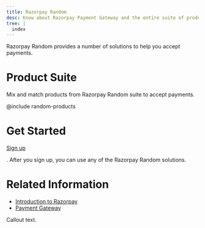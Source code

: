 ```yaml
---
title: Razorpay Random
desc: Know about Razorpay Payment Gateway and the entire suite of products available as part of Razorpay Random.
tree: |
  index
---
```


Razorpay Random provides a number of solutions to help you accept payments.

# Product Suite

Mix and match products from Razorpay Random suite to accept payments.

@include random-products

# Get Started

<a href="/docs/payments/sign-up/" target="_blank">
  Sign up
</a>

. After you sign up, you can use any of the Razorpay Random solutions.

# Related Information

- <a href="/docs/introduction/" target="_blank">
    Introduction to Razorpay
  </a>

- <a href="/docs/payment-gateway/" target="_blank">
    Payment Gateway
  </a>

<callout info>
  Callout text.
</callout>
